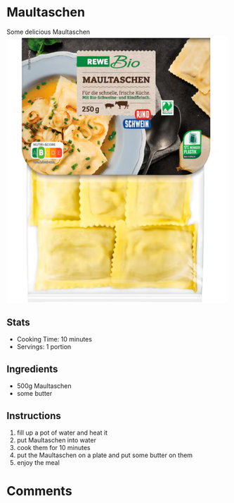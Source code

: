 # Maultaschen

Some delicious Maultaschen
![alt text](maultaschen.png)

## Stats
- Cooking Time: 10 minutes
- Servings: 1 portion

## Ingredients
- 500g Maultaschen
- some butter

## Instructions
1. fill up a pot of water and heat it
2. put Maultaschen into water
3. cook them for 10 minutes
4. put the Maultaschen on a plate and put some butter on them
5. enjoy the meal

# Comments
